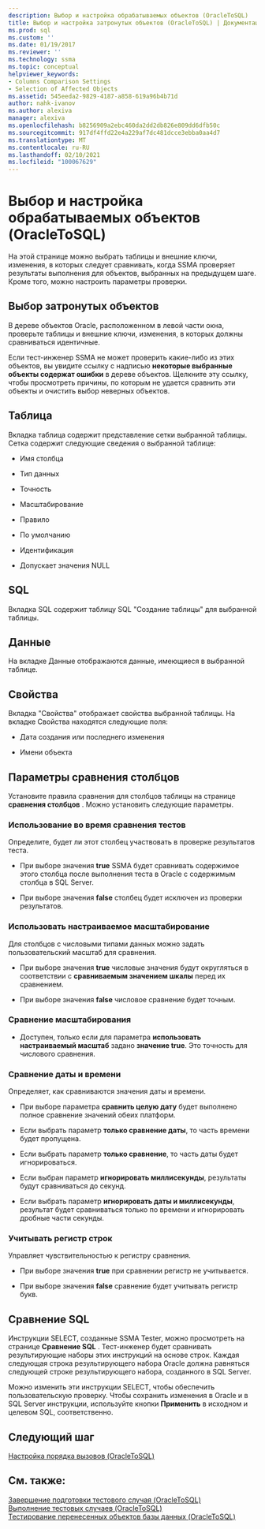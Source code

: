 ```yaml
---
description: Выбор и настройка обрабатываемых объектов (OracleToSQL)
title: Выбор и настройка затронутых объектов (OracleToSQL) | Документация Майкрософт
ms.prod: sql
ms.custom: ''
ms.date: 01/19/2017
ms.reviewer: ''
ms.technology: ssma
ms.topic: conceptual
helpviewer_keywords:
- Columns Comparison Settings
- Selection of Affected Objects
ms.assetid: 545eeda2-9829-4187-a858-619a96b4b71d
author: nahk-ivanov
ms.author: alexiva
manager: alexiva
ms.openlocfilehash: b8256909a2ebc460da2dd2db826e809dd6dfb50c
ms.sourcegitcommit: 917df4ffd22e4a229af7dc481dcce3ebba0aa4d7
ms.translationtype: MT
ms.contentlocale: ru-RU
ms.lasthandoff: 02/10/2021
ms.locfileid: "100067629"
---
```

# <a name="selecting-and-configuring-affected-objects-oracletosql"></a>Выбор и настройка обрабатываемых объектов (OracleToSQL)
На этой странице можно выбрать таблицы и внешние ключи, изменения, в которых следует сравнивать, когда SSMA проверяет результаты выполнения для объектов, выбранных на предыдущем шаге. Кроме того, можно настроить параметры проверки.  
  
## <a name="selection-of-affected-objects"></a>Выбор затронутых объектов  
В дереве объектов Oracle, расположенном в левой части окна, проверьте таблицы и внешние ключи, изменения, в которых должны сравниваться идентичные.  
  
Если тест-инженер SSMA не может проверить какие-либо из этих объектов, вы увидите ссылку с надписью **некоторые выбранные объекты содержат ошибки** в дереве объектов. Щелкните эту ссылку, чтобы просмотреть причины, по которым не удается сравнить эти объекты и очистить выбор неверных объектов.  
  
## <a name="table"></a>Таблица  
Вкладка таблица содержит представление сетки выбранной таблицы. Сетка содержит следующие сведения о выбранной таблице:  
  
-   Имя столбца  
  
-   Тип данных  
  
-   Точность  
  
-   Масштабирование  
  
-   Правило  
  
-   По умолчанию  
  
-   Идентификация  
  
-   Допускает значения NULL  
  
## <a name="sql"></a>SQL  
Вкладка SQL содержит таблицу SQL "Создание таблицы" для выбранной таблицы.  
  
## <a name="data"></a>Данные  
На вкладке Данные отображаются данные, имеющиеся в выбранной таблице.  
  
## <a name="properties"></a>Свойства  
Вкладка "Свойства" отображает свойства выбранной таблицы. На вкладке Свойства находятся следующие поля:  
  
-   Дата создания или последнего изменения  
  
-   Имени объекта  
  
## <a name="columns-comparison-settings"></a>Параметры сравнения столбцов  
Установите правила сравнения для столбцов таблицы на странице **сравнения столбцов** . Можно установить следующие параметры.  
  
### <a name="use-during-test-comparisons"></a>Использование во время сравнения тестов  
Определите, будет ли этот столбец участвовать в проверке результатов теста.  
  
-   При выборе значения **true** SSMA будет сравнивать содержимое этого столбца после выполнения теста в Oracle с содержимым столбца в SQL Server. 
  
-   При выборе значения **false** столбец будет исключен из проверки результатов.  
  
### <a name="use-custom-scale"></a>Использовать настраиваемое масштабирование  
Для столбцов с числовыми типами данных можно задать пользовательский масштаб для сравнения.  
  
-   При выборе значения **true** числовые значения будут округляться в соответствии с **сравниваемым значением шкалы** перед их сравнением.  
  
-   При выборе значения **false** числовое сравнение будет точным.  
  
### <a name="comparing-scale"></a>Сравнение масштабирования  
  
-   Доступен, только если для параметра **использовать настраиваемый масштаб** задано **значение true**. Это точность для числового сравнения.  
  
### <a name="date-time-comparing"></a>Сравнение даты и времени  
Определяет, как сравниваются значения даты и времени.  
  
-   При выборе параметра **сравнить целую дату** будет выполнено полное сравнение значений обеих платформ.  
  
-   Если выбрать параметр **только сравнение даты**, то часть времени будет пропущена.  
  
-   Если выбрать параметр **только сравнение**, то часть даты будет игнорироваться.  
  
-   Если выбран параметр **игнорировать миллисекунды**, результаты будут сравниваться до секунд.  
  
-   Если выбрать параметр **игнорировать даты и миллисекунды**, результат будет сравниваться только по времени и игнорировать дробные части секунды.  
  
### <a name="ignore-strings-case"></a>Учитывать регистр строк  
Управляет чувствительностью к регистру сравнения.  
  
-   При выборе значения **true** при сравнении регистр не учитывается.  
  
-   При выборе значения **false** сравнение будет учитывать регистр букв.  
  
## <a name="comparing-sql"></a>Сравнение SQL  
Инструкции SELECT, созданные SSMA Tester, можно просмотреть на странице **Сравнение SQL** . Тест-инженер будет сравнивать результирующие наборы этих инструкций на основе строк. Каждая следующая строка результирующего набора Oracle должна равняться следующей строке результирующего набора, созданного в SQL Server.
  
Можно изменить эти инструкции SELECT, чтобы обеспечить пользовательскую проверку. Чтобы сохранить изменения в Oracle и в SQL Server инструкции, используйте кнопки **Применить** в исходном и целевом SQL, соответственно.  
  
## <a name="next-step"></a>Следующий шаг  
[Настройка порядка вызовов &#40;OracleToSQL&#41;](../../ssma/oracle/customizing-calls-order-oracletosql.md)  
  
## <a name="see-also"></a>См. также:  
[Завершение подготовки тестового случая &#40;OracleToSQL&#41;](../../ssma/oracle/finishing-test-case-preparation-oracletosql.md)  
[Выполнение тестовых случаев &#40;OracleToSQL&#41;](../../ssma/oracle/running-test-cases-oracletosql.md)  
[Тестирование перенесенных объектов базы данных &#40;OracleToSQL&#41;](../../ssma/oracle/testing-migrated-database-objects-oracletosql.md)  
  
